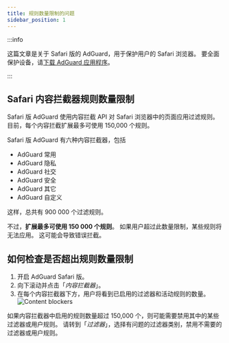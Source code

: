 ```yaml
---
title: 规则数量限制的问题
sidebar_position: 1
---
```


:::info

这篇文章是关于 Safari 版的 AdGuard，用于保护用户的 Safari 浏览器。 要全面保护设备，请[下载 AdGuard 应用程序](https://agrd.io/download-kb-adblock)。

:::

## Safari 内容拦截器规则数量限制

Safari 版 AdGuard 使用内容拦截 API 对 Safari 浏览器中的页面应用过滤规则。 目前，每个内容拦截扩展最多可使用 150,000 个规则。

Safari 版 AdGuard 有六种内容拦截器，包括

- AdGuard 常用
- AdGuard 隐私
- AdGuard 社交
- AdGuard 安全
- AdGuard 其它
- AdGuard 自定义

这样，总共有 900 000 个过滤规则。

不过，**扩展最多可使用 150 000 个规则**。 如果用户超过此数量限制，某些规则将无法应用。 这可能会导致错误拦截。

## 如何检查是否超出规则数量限制

1. 开启 AdGuard Safari 版。
2. 向下滚动并点击「_内容拦截器_」。
3. 在每个内容拦截器下方，用户将看到已启用的过滤器和活动规则的数量。
   ![Content blockers](https://cdn.adtidy.org/content/Kb/ad_blocker/safari/adg-safari-cb.png)

如果内容拦截器中启用的规则数量超过 150,000 个，则可能需要禁用其中的某些过滤器或用户规则。 请转到「_过滤器_」，选择有问题的过滤器类别，禁用不需要的过滤器或用户规则。

